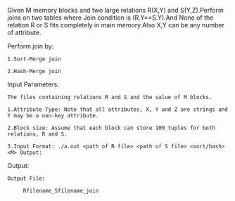 Given M memory blocks and two large relations R(X,Y) and S(Y,Z).Perform joins on two tables where Join condition  is (R.Y==S.Y).And None of the relation R or S fits completely in main memory.Also X,Y can be any number of attribute.


Perform join by:
	
	1.Sort-Merge join
	
	2.Hash-Merge join
	
Input Parameters:

	The files containing relations R and S and the value of M blocks.

	1.Attribute Type: Note that all attributes, X, Y and Z are strings and Y may be a non-key attribute.

	2.Block size: Assume that each block can store 100 tuples for both relations, R and S.

	3.Input Format: ./a.out <path of R file> <path of S file> <sort/hash> <M> Output:
	
Output:

	Output File:
		
		 Rfilename_Sfilename_join
